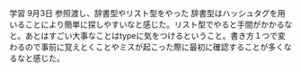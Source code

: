 学習
9月3日
参照渡し、辞書型やリスト型をやった
 辞書型はハッシュタグを用いることにより簡単に探しやすいなと感じた。リスト型でやると手間がかかるなと。あとはすごい大事なことはtypeに気をつけるということ。書き方１つで変わるので事前に覚えとくことやミスが起こった際に最初に確認することが多くなるなと感じた。
